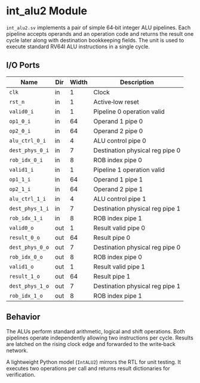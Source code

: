 # int_alu2 Module

`int_alu2.sv` implements a pair of simple 64‑bit integer ALU pipelines. Each
pipeline accepts operands and an operation code and returns the result one cycle
later along with destination bookkeeping fields. The unit is used to execute
standard RV64I ALU instructions in a single cycle.

## I/O Ports

| Name | Dir | Width | Description |
|------|-----|-------|-------------|
| `clk` | in | 1 | Clock |
| `rst_n` | in | 1 | Active‑low reset |
| `valid0_i` | in | 1 | Pipeline 0 operation valid |
| `op1_0_i` | in | 64 | Operand 1 pipe 0 |
| `op2_0_i` | in | 64 | Operand 2 pipe 0 |
| `alu_ctrl_0_i` | in | 4 | ALU control pipe 0 |
| `dest_phys_0_i` | in | 7 | Destination physical reg pipe 0 |
| `rob_idx_0_i` | in | 8 | ROB index pipe 0 |
| `valid1_i` | in | 1 | Pipeline 1 operation valid |
| `op1_1_i` | in | 64 | Operand 1 pipe 1 |
| `op2_1_i` | in | 64 | Operand 2 pipe 1 |
| `alu_ctrl_1_i` | in | 4 | ALU control pipe 1 |
| `dest_phys_1_i` | in | 7 | Destination physical reg pipe 1 |
| `rob_idx_1_i` | in | 8 | ROB index pipe 1 |
| `valid0_o` | out | 1 | Result valid pipe 0 |
| `result_0_o` | out | 64 | Result pipe 0 |
| `dest_phys_0_o` | out | 7 | Destination physical reg pipe 0 |
| `rob_idx_0_o` | out | 8 | ROB index pipe 0 |
| `valid1_o` | out | 1 | Result valid pipe 1 |
| `result_1_o` | out | 64 | Result pipe 1 |
| `dest_phys_1_o` | out | 7 | Destination physical reg pipe 1 |
| `rob_idx_1_o` | out | 8 | ROB index pipe 1 |

## Behavior

The ALUs perform standard arithmetic, logical and shift operations. Both
pipelines operate independently allowing two instructions per cycle. Results are
latched on the rising clock edge and forwarded to the write‑back network.

A lightweight Python model (`IntALU2`) mirrors the RTL for unit testing. It executes two operations per call and returns result dictionaries for verification.
